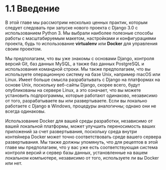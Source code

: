 # 1.1 Введение

В этой главе мы рассмотрим несколько ценных практик, которым следует следовать при запуске нового проекта с Django 3.0 с использованием Python 3. Мы выбрали наиболее полезные способы работы с масштабируемым макетом, настройками и конфигурациями проекта, будь то использование **virtualenv** или **Docker** для управления своим проектом.

Мы предполагаем, что вы уже знакомы с основами Django, контроля версий Git, баз данных MySQL, а также баз данных PostgreSQL и использования командной строки. Мы также предполагаем, что вы используете операционную систему на базе Unix, например macOS или Linux. Имеет больше смысла разрабатывать с Django на платформах на основе Unix, поскольку веб-сайты Django, скорее всего, будут опубликованы на сервере Linux, а это означает, что вы можете установить подпрограммы, которые работают одинаково, независимо от того, разрабатываете вы или развертываете. Если вы локально работаете с Django в Windows, процедуры аналогичны; однако они не всегда одинаковы.

Использование Docker для вашей среды разработки, независимо от вашей локальной платформы, может улучшить переносимость ваших приложений за счет развертывания, поскольку среда внутри контейнера Docker может точно соответствовать среде вашего сервера развертывания. Мы также должны упомянуть, что для рецептов в этой главе мы предполагаем, что у вас уже есть соответствующая система контроля версий и сервер базы данных, установленные на вашем локальном компьютере, независимо от того, используете ли вы Docker или нет.
